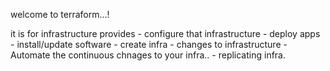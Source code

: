 welcome to terraform...!

it is for infrastructure provides
    - configure that infrastructure
    - deploy apps
    - install/update software
    - create infra
    - changes to infrastructure
    - Automate the continuous chnages to your infra..
    - replicating infra.
    
